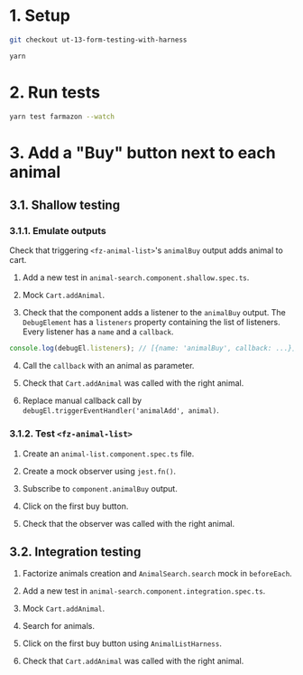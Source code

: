 # 1. Setup

```sh
git checkout ut-13-form-testing-with-harness

yarn
```

# 2. Run tests

```sh
yarn test farmazon --watch
```

# 3. Add a "Buy" button next to each animal

## 3.1. Shallow testing

### 3.1.1. Emulate outputs

Check that triggering `<fz-animal-list>`'s `animalBuy` output adds animal to cart.

1. Add a new test in `animal-search.component.shallow.spec.ts`.

2. Mock `Cart.addAnimal`.

3. Check that the component adds a listener to the `animalBuy` output.
   The `DebugElement` has a `listeners` property containing the list of listeners. Every listener has a `name` and a `callback`.

```typescript
console.log(debugEl.listeners); // [{name: 'animalBuy', callback: ...}]
```

4. Call the `callback` with an animal as parameter.

5. Check that `Cart.addAnimal` was called with the right animal.

6. Replace manual callback call by `debugEl.triggerEventHandler('animalAdd', animal)`.

### 3.1.2. Test `<fz-animal-list>`

1. Create an `animal-list.component.spec.ts` file.

2. Create a mock observer using `jest.fn()`.

3. Subscribe to `component.animalBuy` output.

4. Click on the first buy button.

5. Check that the observer was called with the right animal.

## 3.2. Integration testing

1. Factorize animals creation and `AnimalSearch.search` mock in `beforeEach`.

2. Add a new test in `animal-search.component.integration.spec.ts`.

3. Mock `Cart.addAnimal`.

4. Search for animals.

5. Click on the first buy button using `AnimalListHarness`.

6. Check that `Cart.addAnimal` was called with the right animal.
